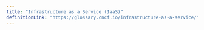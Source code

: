 ```yaml
---
title: "Infrastructure as a Service (IaaS)"
definitionLink: "https://glossary.cncf.io/infrastructure-as-a-service/"
---
```

